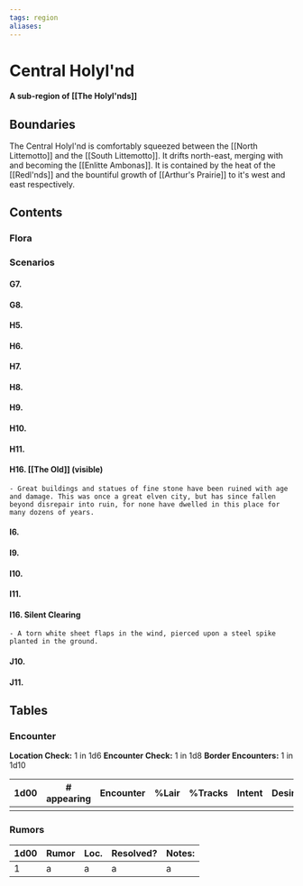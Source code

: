 ```yaml
---
tags: region
aliases:
---
```

# Central Holyl'nd
#### A sub-region of [[The Holyl'nds]]
## Boundaries
The Central Holyl'nd is comfortably squeezed between the [[North Littemotto]] and the [[South Littemotto]]. It drifts north-east, merging with and becoming the [[Enlitte Ambonas]]. It is contained by the heat of the [[Redl'nds]] and the bountiful growth of [[Arthur's Prairie]] to it's west and east respectively.
## Contents
### Flora
### Scenarios
#### G7.
#### G8.
#### H5.
#### H6.
#### H7.
#### H8.
#### H9.
#### H10.
#### H11.
#### H16. [[The Old]] (visible)
	- Great buildings and statues of fine stone have been ruined with age and damage. This was once a great elven city, but has since fallen beyond disrepair into ruin, for none have dwelled in this place for many dozens of years.
#### I6.
#### I9.
#### I10.
#### I11.
#### I16. Silent Clearing
	- A torn white sheet flaps in the wind, pierced upon a steel spike planted in the ground.
#### J10.
#### J11.


## Tables
### Encounter
**Location Check:** 1 in 1d6
**Encounter Check:** 1 in 1d8
**Border Encounters:** 1 in 1d10


| 1d00 | # appearing | Encounter | %Lair | %Tracks | Intent | Desire |
| ---- | ----------- | --------- | ----- | ------- | ------ | ------ |
|      |             |           |       |         |        |        |

### Rumors
| 1d00 | Rumor | Loc. | Resolved? | Notes: |
|------|-------|------|-----------|--------|
| 1    | a     | a    | a         | a      |